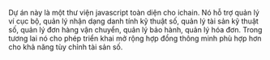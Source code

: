 Dự án này là một thư viện javascript toàn diện cho ichain. Nó hỗ trợ quản lý ví cục bộ, quản lý nhận dạng danh tính kỹ thuật số, quản lý tài sản kỹ thuật số, quản lý đơn hàng vận chuyển, quản lý bảo hành, quản lý hóa đơn. Trong tương lai nó cho phép triển khai mở rộng hợp đồng thông minh phù hợp hơn cho khả năng tùy chỉnh tài sản số.


